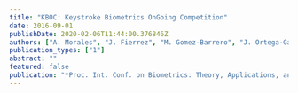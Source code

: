 ```yaml
---
title: "KBOC: Keystroke Biometrics OnGoing Competition"
date: 2016-09-01
publishDate: 2020-02-06T11:44:00.376846Z
authors: ["A. Morales", "J. Fierrez", "M. Gomez-Barrero", "J. Ortega-Garcia", "R. Daza", "J. V. Monaco", "J. Canuto J. Montalvao and", "A. George"]
publication_types: ["1"]
abstract: ""
featured: false
publication: "*Proc. Int. Conf. on Biometrics: Theory, Applications, and Systems (BTAS)*"
---
```


